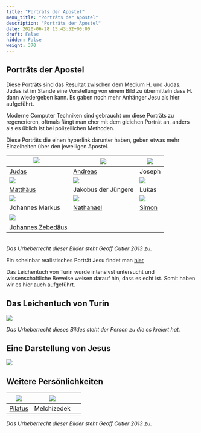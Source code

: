 ```yaml
---
title: "Porträts der Apostel"
menu_title: "Porträts der Apostel"
description: "Porträts der Apostel"
date: 2020-06-28 15:43:52+00:00
draft: False
hidden: False
weight: 370
---
```

## Porträts der Apostel

Diese Porträts sind das Resultat zwischen dem Medium H. und Judas.  Judas ist im Stande eine Vorstellung von einem Bild zu übermitteln dass H. dann wiedergeben kann.  Es gaben noch mehr Anhänger Jesu als hier aufgeführt.

Moderne Computer Techniken sind gebraucht um diese Porträts zu regenerieren, oftmals fängt man eher mit dem gleichen Porträt an, anders als es üblich ist bei polizeilichen Methoden.

Diese Porträts die einen hyperlink darunter haben, geben etwas mehr Einzelheiten über den jeweiligen Apostel.

![](/judas-von-kerioth-botschaften/judas_small.jpg/)   |  ![](/judas-von-kerioth-botschaften/andreas_small.jpg) |  ![](/judas-von-kerioth-botschaften/joseph_small.jpg)  
---|---|---  
[Judas](/aktuelle-botschaften/aktuelle-botschaften-in-reihenfolge-des-datums/aktuelle-botschaften-2001/judas-hr-judas-20-august-2001/) | [Andreas](/aktuelle-botschaften/aktuelle-botschaften-in-reihenfolge-des-datums/aktuelle-botschaften-2002/die-rueckkehr-nach-kpar-nahum-hr-judas-5-februar-2002/) | Joseph  
![](/judas-von-kerioth-botschaften/matthaeus_small.jpg) |  ![](/judas-von-kerioth-botschaften/jakobus_small.jpg) |  ![](/judas-von-kerioth-botschaften/lukas_small.jpg)  
[Matthäus](/aktuelle-botschaften/aktuelle-botschaften-in-reihenfolge-des-datums/aktuelle-botschaften-2001/matthaeus-apostel-jesu-hr-matthaeus-22-november-2001/) | Jakobus der Jüngere | Lukas  
![](/judas-von-kerioth-botschaften/johannesmarkus_small.jpg) |  ![](/judas-von-kerioth-botschaften/nathanael_small.jpg) |  ![](/judas-von-kerioth-botschaften/simon_small.jpg)  
Johannes Markus | [Nathanael](/aktuelle-botschaften/aktuelle-botschaften-in-reihenfolge-des-datums/aktuelle-botschaften-2002/nathanael-der-erste-juenger-hr-judas-2-februar-2002/) | [Simon](/aktuelle-botschaften/aktuelle-botschaften-in-reihenfolge-des-datums/aktuelle-botschaften-2002/simon-der-zelot-hr-judas-1-april-2002/)  
![](/judas-von-kerioth-botschaften/johanneszebedaeus_small.jpg) |   |    
[Johannes Zebedäus](/aktuelle-botschaften/aktuelle-botschaften-in-reihenfolge-des-datums/aktuelle-botschaften-2002/jesus-trifft-die-familie-des-zebedaeus-hr-judas-15-februar-2002/) |   |    
     
*Das Urheberrecht dieser Bilder steht Geoff Cutler 2013 zu.*

Ein scheinbar realistisches Porträt Jesu findet man [hier](http://www.lovewithoutend.com/_01lwe_images/LambandLion.jpg)

Das Leichentuch von Turin wurde intensivst untersucht und wissenschaftliche Beweise weisen darauf hin, dass es echt ist.  Somit haben wir es hier auch aufgeführt.

## Das Leichentuch von Turin

![](/judas-von-kerioth-botschaften/turin_face.jpg)

*Das Urheberrecht dieses Bildes steht der Person zu die es kreiert hat.*  

## Eine Darstellung von Jesus

![](/judas-von-kerioth-botschaften/jesus-lamb-lion.jpg)

## Weitere Persönlichkeiten

![](/judas-von-kerioth-botschaften/pilate_small.jpg) |  ![](/judas-von-kerioth-botschaften/machiventa_small.jpg) |    
---|---|---  
[Pilatus](/aktuelle-botschaften/aktuelle-botschaften-in-reihenfolge-des-datums/aktuelle-botschaften-2002/die-politische-lage-im-jahre-26-n-chr-publius-pontius-pilatus-hr-judas-25-maerz-2002/) | Melchizedek |    

*Das Urheberrecht dieser Bilder steht Geoff Cutler 2013 zu.*
